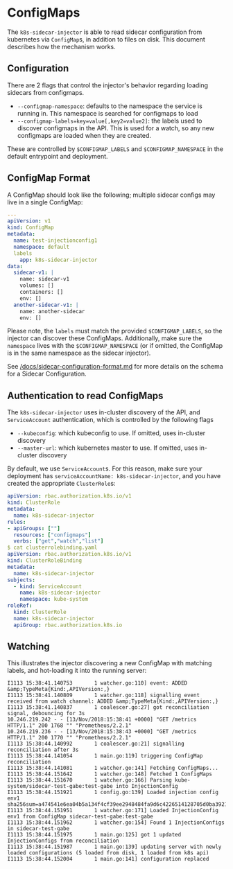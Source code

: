 # ConfigMaps

The `k8s-sidecar-injector` is able to read sidecar configuration from kubernetes via `ConfigMap`s, in addition to files on disk. This document describes how the mechanism works.

## Configuration

There are 2 flags that control the injector's behavior regarding loading sidecars from configmaps.

* `--configmap-namespace`: defaults to the namespace the service is running in. This namespace is searched for configmaps to load
* `--configmap-labels=key=value[,key2=value2]`: the labels used to discover configmaps in the API. This is used for a watch, so any new configmaps are loaded when they are created.

These are controlled by `$CONFIGMAP_LABELS` and `$CONFIGMAP_NAMESPACE` in the default entrypoint and deployment.

## ConfigMap Format

A ConfigMap should look like the following; multiple sidecar configs may live in a single ConfigMap:

```yaml
---
apiVersion: v1
kind: ConfigMap
metadata:
  name: test-injectionconfig1
  namespace: default
  labels
    app: k8s-sidecar-injector
data:
  sidecar-v1: |
    name: sidecar-v1
    volumes: []
    containers: []
    env: []
  another-sidecar-v1: |
    name: another-sidecar
    env: []
```

Please note, the `labels` must match the provided `$CONFIGMAP_LABELS`, so the injector can discover these ConfigMaps. Additionally, make sure the `namespace` lives with the `$CONFIGMAP_NAMESPACE` (or if omitted, the ConfigMap is in the same namespace as the sidecar injector).

See [/docs/sidecar-configuration-format.md](/docs/sidecar-configuration-format.md) for more details on the schema for a Sidecar Configuration.

## Authentication to read ConfigMaps

The `k8s-sidecar-injector` uses in-cluster discovery of the API, and `ServiceAccount` authentication, which is controlled by the following flags

* `--kubeconfig`: which kubeconfig to use. If omitted, uses in-cluster discovery
* `--master-url`: which kubernetes master to use. If omitted, uses in-cluster discovery

By default, we use `ServiceAccount`s. For this reason, make sure your deployment has
`serviceAccountName: k8s-sidecar-injector`, and you have created the appropriate `ClusterRole`s:

```yaml
apiVersion: rbac.authorization.k8s.io/v1
kind: ClusterRole
metadata:
  name: k8s-sidecar-injector
rules:
- apiGroups: [""]
  resources: ["configmaps"]
  verbs: ["get","watch","list"]
$ cat clusterrolebinding.yaml
apiVersion: rbac.authorization.k8s.io/v1
kind: ClusterRoleBinding
metadata:
  name: k8s-sidecar-injector
subjects:
  - kind: ServiceAccount
    name: k8s-sidecar-injector
    namespace: kube-system
roleRef:
  kind: ClusterRole
  name: k8s-sidecar-injector
  apiGroup: rbac.authorization.k8s.io
```

## Watching

This illustrates the injector discovering a new ConfigMap with matching labels, and hot-loading it into the running server:

```
I1113 15:38:41.140753       1 watcher.go:110] event: ADDED &amp;TypeMeta{Kind:,APIVersion:,}
I1113 15:38:41.140809       1 watcher.go:118] signalling event received from watch channel: ADDED &amp;TypeMeta{Kind:,APIVersion:,}
I1113 15:38:41.140837       1 coalescer.go:27] got reconciliation signal, debouncing for 3s
10.246.219.242 - - [13/Nov/2018:15:38:41 +0000] "GET /metrics HTTP/1.1" 200 1768 "" "Prometheus/2.2.1"
10.246.219.236 - - [13/Nov/2018:15:38:43 +0000] "GET /metrics HTTP/1.1" 200 1770 "" "Prometheus/2.2.1"
I1113 15:38:44.140992       1 coalescer.go:21] signalling reconciliation after 3s
I1113 15:38:44.141054       1 main.go:119] triggering ConfigMap reconciliation
I1113 15:38:44.141081       1 watcher.go:141] Fetching ConfigMaps...
I1113 15:38:44.151642       1 watcher.go:148] Fetched 1 ConfigMaps
I1113 15:38:44.151670       1 watcher.go:166] Parsing kube-system/sidecar-test-gabe:test-gabe into InjectionConfig
I1113 15:38:44.151921       1 config.go:139] Loaded injection config env1 sha256sum=a474541e6ea04b5a134f4cf39ee2948484fa9d6c4226514128705d0ba3921c4b
I1113 15:38:44.151951       1 watcher.go:171] Loaded InjectionConfig env1 from ConfigMap sidecar-test-gabe:test-gabe
I1113 15:38:44.151962       1 watcher.go:154] Found 1 InjectionConfigs in sidecar-test-gabe
I1113 15:38:44.151975       1 main.go:125] got 1 updated InjectionConfigs from reconciliation
I1113 15:38:44.151987       1 main.go:139] updating server with newly loaded configurations (5 loaded from disk, 1 loaded from k8s api)
I1113 15:38:44.152004       1 main.go:141] configuration replaced
```


